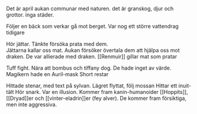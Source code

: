 Det är april
aukan communar med naturen. det är granskog, djur och grottor. inga städer.

Följer en bäck som verkar gå mot berget. Var nog ett större vattendrag tidigare

Hör jättar. Tänkte försöka prata med dem.  
Jättarna kallar oss mat. Aukan försöker övertala dem att hjälpa oss mot draken.
De var allierade med draken. [[Renmuir]]  gillar mat som pratar

Tuff fight. Nära att bombus och tiffany dog. De hade inget av värde. Magikern hade en Auril-mask
Short restar

Hittade stenar, med text på sylvan. Lägret flyttat, följ mossan
Hittar ett inuit-tält Hör snark. Var en illusion. Kommer fram kanin-humanoider [[Hoppits]], [[Dryad]]er och [[vinter-eladrin]]er (fey alver). De kommer fram försiktiga, men inte aggressiva.